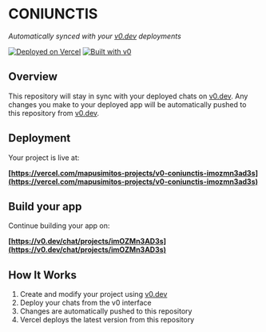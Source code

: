 # CONIUNCTIS

*Automatically synced with your [v0.dev](https://v0.dev) deployments*

[![Deployed on Vercel](https://img.shields.io/badge/Deployed%20on-Vercel-black?style=for-the-badge&logo=vercel)](https://vercel.com/mapusimitos-projects/v0-coniunctis-imozmn3ad3s)
[![Built with v0](https://img.shields.io/badge/Built%20with-v0.dev-black?style=for-the-badge)](https://v0.dev/chat/projects/imOZMn3AD3s)

## Overview

This repository will stay in sync with your deployed chats on [v0.dev](https://v0.dev).
Any changes you make to your deployed app will be automatically pushed to this repository from [v0.dev](https://v0.dev).

## Deployment

Your project is live at:

**[https://vercel.com/mapusimitos-projects/v0-coniunctis-imozmn3ad3s](https://vercel.com/mapusimitos-projects/v0-coniunctis-imozmn3ad3s)**

## Build your app

Continue building your app on:

**[https://v0.dev/chat/projects/imOZMn3AD3s](https://v0.dev/chat/projects/imOZMn3AD3s)**

## How It Works

1. Create and modify your project using [v0.dev](https://v0.dev)
2. Deploy your chats from the v0 interface
3. Changes are automatically pushed to this repository
4. Vercel deploys the latest version from this repository